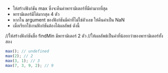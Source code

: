 - ให้สร้างฟังก์ชัน max ซึ่งจะคืนค่าพารามิเตอร์ที่มีค่ามากที่สุด
- พารามิเตอร์มีได้มากสุด 4 ตัว
- หากใน argument ของฟังก์ชันมีค่าที่ไม่ใช่ตัวเลข ให้คืนค่าเป็น NaN
- เมื่อเรียกใช้งานฟังก์ชันต้องได้ผลลัพธ์ ดังนี้

//ให้สร้างฟังก์ชันชื่อ findMin มีพารามิเตอร์ 2 ตัว
//ให้ผลลัพธ์เป็นค่าที่น้อยกว่าของพารามิเตอร์ทั้งสอง
```js
max(); // undefined
max(2); // 2
max(3, 1); // 3
max(7, 3, 9, 2); // 9
```

